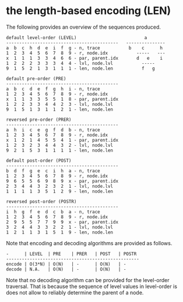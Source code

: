 
<!-- ======================================================================= -->
# the length-based encoding (LEN)

The following provides an overview of the sequences produced.

```
default level-order (LEVEL)                          a
-------------------------------------------   ---------------
a  b  c  h  d  e  i  f  g - n, trace           b    c      h
1  2  3  4  5  6  7  8  9 - r, node.idx           -----   ---
x  1  1  1  3  3  4  6  6 - par, parent.idx       d   e    i
1  2  2  2  3  3  3  4  4 - lvl, node.lvl           -----
9  1  5  2  1  3  1  1  1 - len, node.len           f   g

default pre-order (PRE)
-------------------------------------------
a  b  c  d  e  f  g  h  i - n, trace
1  2  3  4  5  6  7  8  9 - r, node.idx
x  1  1  3  3  5  5  1  8 - par, parent.idx
1  2  2  3  3  4  4  2  3 - lvl, node.lvl
9  1  5  1  3  1  1  2  1 - len, node.len

reversed pre-order (PRER)
-------------------------------------------
a  h  i  c  e  g  f  d  b - n, trace
1  2  3  4  5  6  7  8  9 - r, node.idx
x  1  2  1  4  5  5  4  1 - par, parent.idx
1  2  3  2  3  4  4  3  2 - lvl, node.lvl
9  2  1  5  3  1  1  1  1 - len, node.len

default post-order (POST)
-------------------------------------------
b  d  f  g  e  c  i  h  a - n, trace
1  2  3  4  5  6  7  8  9 - r, node.idx
9  6  5  5  6  9  8  9  x - par, parent.idx
2  3  4  4  3  2  3  2  1 - lvl, node.lvl
1  1  1  1  3  5  1  2  9 - len, node.len

reversed post-order (POSTR)
-------------------------------------------
i  h  g  f  e  d  c  b  a - n, trace
1  2  3  4  5  6  7  8  9 - r, node.idx
2  9  5  5  7  7  9  9  x - par, parent.idx
3  2  4  4  3  3  2  2  1 - lvl, node.lvl
1  2  1  1  3  1  5  1  9 - len, node.len
```

Note that encoding and decoding algorithms are provided as follows.

```
-      | LEVEL  | PRE    | PRER   | POST   | POSTR
---------------------------------------------------
encode | O(3*N) | O(N)   | -      | O(N)   | -
decode | N.A.   | O(N)   | -      | O(N)   | -
```

Note that no decoding algorithm can be provided for the level-order traversal.
That is because the sequence of level values in level-order is does not allow
to reliably determine the parent of a node.
